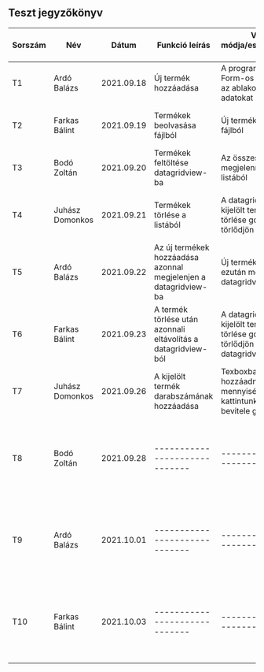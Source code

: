 ## Teszt jegyzőkönyv



| Sorszám                  |    Név                   |  Dátum     | Funkció leírás  	| Vizsgálat módja/eszköze,részletes leírása	|Elvárt eredmény	|Verzió	|
|----------------|-------------------------------|-----------------------------|-----------------------------|-----------------------------|-----------------------------|-----------------------------|
|T1|Ardó Balázs|2021.09.18|Új termék hozzáadása|A program megnyit egy új Form-os ablakot, és ezen az ablakon a szükséges adatokat megadja.|Termék kiírása fájlba|1.0|
|T2|Farkas Bálint|2021.09.19|Termékek beolvasása fájlból|Új termék beolvasása fájlból|Termékek listájába megtalálható az új termék|1.0|
|T3|Bodó Zoltán|2021.09.20|Termékek feltöltése datagridview-ba|Az összes termék megjelenítése a termékek listából|Termékek megjelenítése datagridviewba|1.0|
|T4|Juhász Domonkos|2021.09.21|Termékek törlése a listából|A datagridview-ba kijelölt termék a termékek törlése gomb után törlődjön a listából|A kijelölt termék azonnali törlése a listából és a fájlból|1.0|
|T5|Ardó Balázs|2021.09.22|Az új termékek hozzáadása azonnal megjelenjen a datagridview-ba|Új termék hozzáadása ezután megtekintés datagridview-ban|A termékek lista frissüljön datagridview-ba|1.0|
|T6|Farkas Bálint|2021.09.23|A termék törlése után azonnali eltávolítás a datagridview-ból|A datagridview-ba kijelölt termék a termékek törlése gomb után törlődjön a listából és a datagridview-ból|A kiejlölt termék azonnali eltávolítása a datagridview-ból|1.0|
|T7|Juhász Domonkos|2021.09.26|A kijelölt termék darabszámának hozzáadása|Texboxba megadjuk a hozzáadni kívánt mennyiséget. Ezután kattintunk a termék bevitele gombra|A listában akijelölt termék darabszámának növelése|1.0|
|T8|Bodó Zoltán|2021.09.28|-----------------------------|-----------------------------|-----------------------------|-----------------------------|
|T9|Ardó Balázs|2021.10.01|-----------------------------|-----------------------------|-----------------------------|-----------------------------|
|T10|Farkas Bálint|2021.10.03|-----------------------------|-----------------------------|-----------------------------|-----------------------------|
